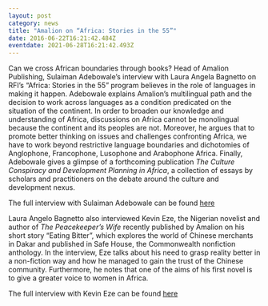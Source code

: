 ```yaml
---
layout: post
category: news
title: "Amalion on “Africa: Stories in the 55”"
date: 2016-06-22T16:21:42.484Z
eventdate: 2021-06-28T16:21:42.493Z
---
```

Can we cross African boundaries through books? Head of Amalion Publishing, Sulaiman Adebowale’s interview with Laura Angela Bagnetto on RFI’s “Africa: Stories in the 55” program believes in the role of languages in making it happen. Adebowale explains Amalion’s multilingual path and the decision to work across languages as a condition predicated on the situation of the continent. In order to broaden our knowledge and understanding of Africa, discussions on Africa cannot be monolingual because the continent and its peoples are not. Moreover, he argues that to promote better thinking on issues and challenges confronting Africa, we have to work beyond restrictive language boundaries and dichotomies of Anglophone, Francophone, Lusophone and Arabophone Africa. Finally, Adebowale gives a glimpse of a forthcoming publication *The Culture Conspiracy and Development Planning in Africa*, a collection of essays by scholars and practitioners on the debate around the culture and development nexus.

The full interview with Sulaiman Adebowale can be found [here](https://soundcloud.com/radiofranceinternationale/crossing-african-boundaries-through-books-suliaman-adebowale-head-of-amalion-publishing "Amalion on crossing boundaries")

Laura Angelo Bagnetto also interviewed Kevin Eze, the Nigerian novelist and author of *The Peacekeeper’s Wife* recently published by Amalion on his short story “Eating Bitter”, which explores the world of Chinese merchants in Dakar and published in Safe House, the Commonwealth nonfiction anthology. In the interview, Eze talks about his need to grasp reality better in a non-fiction way and how he managed to gain the trust of the Chinese community. Furthermore, he notes that one of the aims of his first novel is to give a greater voice to women in Africa.

The full interview with Kevin Eze can be found [here](https://soundcloud.com/radiofranceinternationale/author-kevin-eze-explores-the-world-of-chinese-merchants-in-dakar-in-safe-house-story-collectionn "Amalion's Kevin Eze")